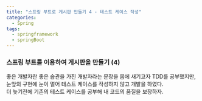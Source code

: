 ```yaml
---
title: "스프링 부트로 게시판 만들기 4 - 테스트 케이스 작성"
categories:
  - Spring
tags:
  - springframework
  - springBoot
---
```


### 스프링 부트를 이용하여 게시판을 만들기 (4)  

좋은 개발자란 좋은 습관을 가진 개발자라는 문장을 몸에 새기고자 TDD를 공부했지만, 눈앞의 구현에 눈이 멀어 테스트 케이스를 작성하지 않고 개발을 하였다.  
더 늦기전에 기존의 테스트 케이스를 공부해 내 코드의 품질을 보장하자.  

